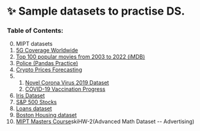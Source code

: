 # ✨ Sample datasets to practise DS.

### Table of Contents:

0. MIPT datasets
1. [5G Coverage Worldwide](https://www.kaggle.com/datasets/ddosad/5g-coverage-worldwide/)
2. [Top 100 popular movies from 2003 to 2022 (iMDB)](https://www.kaggle.com/datasets/georgescutelnicu/top-100-popular-movies-from-2003-to-2022-imdb)
3. [Police (Pandas Practice)](https://www.kaggle.com/datasets/melihkanbay/police)
4. [Crypto Prices Forecasting](https://www.kaggle.com/datasets/sudalairajkumar/cryptocurrencypricehistory/data?select=coin_Tether.csv)
5. 1. [Novel Corona Virus 2019 Dataset](https://www.kaggle.com/datasets/sudalairajkumar/novel-corona-virus-2019-dataset)
   2. [COVID-19 Vaccination Progress](https://www.kaggle.com/datasets/gpreda/covid-world-vaccination-progress)
6. [Iris Dataset](https://www.kaggle.com/datasets/uciml/iris/)
7. [S&P 500 Stocks](https://www.kaggle.com/datasets/whenamancodes/sp-500-stocks/)
8. [Loans dataset](https://www.youtube.com/watch?v=x2NrPeHSPU0)
9. [Boston Housing dataset](https://www.kaggle.com/c/boston-housing)
10. [MIPT Masters Course](https://new.skillfactory.ru/data-science-machine-learning-mipt)skiHW-2(Advanced Math Dataset -- Advertising)

